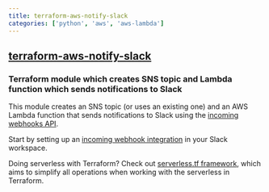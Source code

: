 ```yaml
---
title: terraform-aws-notify-slack
categories: ['python', 'aws', 'aws-lambda']
---
```

## [terraform-aws-notify-slack](https://github.com/terraform-aws-modules/terraform-aws-notify-slack)

### Terraform module which creates SNS topic and Lambda function which sends notifications to Slack


This module creates an SNS topic (or uses an existing one) and an AWS Lambda function that sends notifications to Slack using the [incoming webhooks API](https://api.slack.com/incoming-webhooks).

Start by setting up an [incoming webhook integration](https://my.slack.com/services/new/incoming-webhook/) in your Slack workspace.

Doing serverless with Terraform? Check out [serverless.tf framework](https://serverless.tf), which aims to simplify all operations when working with the serverless in Terraform.

